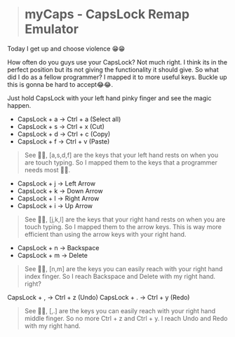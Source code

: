 > # myCaps - CapsLock Remap Emulator

Today I get up and choose violence 😁😁

How often do you guys use your CapsLock? Not much right. I think its in the perfect position but its not giving the functionality it should give. So what did I do as a fellow programmer? I mapped it to more useful keys. Buckle up this is gonna be hard to accept😂😂.

Just hold CapsLock with your left hand pinky finger and see the magic happen.

- CapsLock + a -> Ctrl + a (Select all)
- CapsLock + s -> Ctrl + x (Cut)
- CapsLock + d -> Ctrl + c (Copy)
- CapsLock + f -> Ctrl + v (Paste)

> See ☝🏿, [a,s,d,f] are the keys that your left hand rests on when you are touch typing. So I mapped them to the keys that a programmer needs most 🤣🤣.

- CapsLock + j -> Left Arrow
- CapsLock + k -> Down Arrow
- CapsLock + l -> Right Arrow
- CapsLock + i -> Up Arrow

> See ☝🏿, [j,k,l] are the keys that your right hand rests on when you are touch typing. So I mapped them to the arrow keys. This is way more efficient than using the arrow keys with your right hand.

- CapsLock + n -> Backspace
- CapsLock + m -> Delete

> See ☝🏿, [n,m] are the keys you can easily reach with your right hand index finger. So I reach Backspace and Delete with my right hand. right?

CapsLock + ,  -> Ctrl + z (Undo)
CapsLock + .  -> Ctrl + y (Redo)

> See ☝🏿, [,.] are the keys you can easily reach with your right hand middle finger. So no more Ctrl + z and Ctrl + y. I reach Undo and Redo with my right hand.
